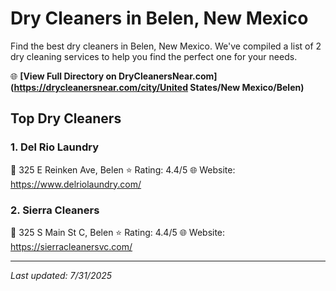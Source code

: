 # Dry Cleaners in Belen, New Mexico

Find the best dry cleaners in Belen, New Mexico. We've compiled a list of 2 dry cleaning services to help you find the perfect one for your needs.

🌐 **[View Full Directory on DryCleanersNear.com](https://drycleanersnear.com/city/United States/New Mexico/Belen)**

## Top Dry Cleaners

### 1. Del Rio Laundry
📍 325 E Reinken Ave, Belen
⭐ Rating: 4.4/5
🌐 Website: https://www.delriolaundry.com/

### 2. Sierra Cleaners
📍 325 S Main St C, Belen
⭐ Rating: 4.4/5
🌐 Website: https://sierracleanersvc.com/


---

*Last updated: 7/31/2025*
